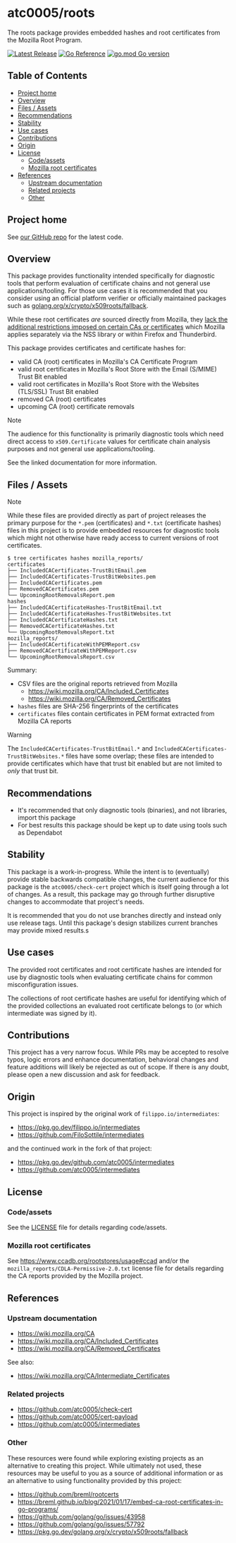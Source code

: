<!-- omit in toc -->
# atc0005/roots

The roots package provides embedded hashes and root certificates from the
Mozilla Root Program.

[![Latest Release](https://img.shields.io/github/release/atc0005/roots.svg?style=flat-square)](https://github.com/atc0005/roots/releases/latest)
[![Go Reference](https://pkg.go.dev/badge/github.com/atc0005/roots.svg)](https://pkg.go.dev/github.com/atc0005/roots)
[![go.mod Go version](https://img.shields.io/github/go-mod/go-version/atc0005/roots)](https://github.com/atc0005/roots)

<!-- omit in toc -->
## Table of Contents

- [Project home](#project-home)
- [Overview](#overview)
- [Files / Assets](#files--assets)
- [Recommendations](#recommendations)
- [Stability](#stability)
- [Use cases](#use-cases)
- [Contributions](#contributions)
- [Origin](#origin)
- [License](#license)
  - [Code/assets](#codeassets)
  - [Mozilla root certificates](#mozilla-root-certificates)
- [References](#references)
  - [Upstream documentation](#upstream-documentation)
  - [Related projects](#related-projects)
  - [Other](#other)

## Project home

See [our GitHub repo][repo-url] for the latest code.

## Overview

This package provides functionality intended specifically for diagnostic tools
that perform evaluation of certificate chains and not general use
applications/tooling. For those use cases it is recommended that you consider
using an official platform verifier or officially maintained packages such as
[golang.org/x/crypto/x509roots/fallback](https://pkg.go.dev/golang.org/x/crypto/x509roots/fallback).

While these root certificates *are* sourced directly from Mozilla, they [lack
the additional restrictions imposed on certain CAs or
certificates](https://wiki.mozilla.org/CA/Additional_Trust_Changes) which
Mozilla applies separately via the NSS library or within Firefox and
Thunderbird.

This package provides certificates and certificate hashes for:

- valid CA (root) certificates in Mozilla's CA Certificate Program
- valid root certificates in Mozilla's Root Store with the Email (S/MIME)
  Trust Bit enabled
- valid root certificates in Mozilla's Root Store with the Websites (TLS/SSL)
  Trust Bit enabled
- removed CA (root) certificates
- upcoming CA (root) certificate removals

> [!NOTE]
>
> The audience for this functionality is primarily diagnostic tools which need
direct access to `x509.Certificate` values for certificate chain analysis
purposes and not general use applications/tooling.

See the linked documentation for more information.

## Files / Assets

> [!NOTE]
>
> While these files are provided directly as part of project releases the
> primary purpose for the `*.pem` (certificates) and `*.txt` (certificate
> hashes) files in this project is to provide embedded resources for
> diagnostic tools which might not otherwise have ready access to current
> versions of root certificates.

```console
$ tree certificates hashes mozilla_reports/
certificates
├── IncludedCACertificates-TrustBitEmail.pem
├── IncludedCACertificates-TrustBitWebsites.pem
├── IncludedCACertificates.pem
├── RemovedCACertificates.pem
└── UpcomingRootRemovalsReport.pem
hashes
├── IncludedCACertificateHashes-TrustBitEmail.txt
├── IncludedCACertificateHashes-TrustBitWebsites.txt
├── IncludedCACertificateHashes.txt
├── RemovedCACertificateHashes.txt
└── UpcomingRootRemovalsReport.txt
mozilla_reports/
├── IncludedCACertificateWithPEMReport.csv
├── RemovedCACertificateWithPEMReport.csv
└── UpcomingRootRemovalsReport.csv
```

Summary:

- CSV files are the original reports retrieved from Mozilla
  - <https://wiki.mozilla.org/CA/Included_Certificates>
  - <https://wiki.mozilla.org/CA/Removed_Certificates>
- `hashes` files are SHA-256 fingerprints of the certificates
- `certificates` files contain certificates in PEM format extracted from
  Mozilla CA reports

> [!WARNING]
>
> The `IncludedCACertificates-TrustBitEmail.*` and
> `IncludedCACertificates-TrustBitWebsites.*` files have some overlap; these
> files are intended to provide certificates which have that trust bit enabled
> but are not limited to *only* that trust bit.

## Recommendations

- It's recommended that only diagnostic tools (binaries), and not libraries,
  import this package
- For best results this package should be kept up to date using tools such as
  Dependabot

## Stability

This package is a work-in-progress. While the intent is to (eventually)
provide stable backwards compatible changes, the current audience for this
package is the `atc0005/check-cert` project which is itself going through a
lot of changes. As a result, this package may go through further disruptive
changes to accommodate that project's needs.

It is recommended that you do not use branches directly and instead only use
release tags. Until this package's design stabilizes current branches may
provide mixed results.s

## Use cases

The provided root certificates and root certificate hashes are intended for
use by diagnostic tools when evaluating certificate chains for common
misconfiguration issues.

The collections of root certificate hashes are useful for identifying which of
the provided collections an evaluated root certificate belongs to (or which
intermediate was signed by it).

## Contributions

This project has a very narrow focus. While PRs may be accepted to resolve
typos, logic errors and enhance documentation, behavioral changes and feature
additions will likely be rejected as out of scope. If there is any doubt,
please open a new discussion and ask for feedback.

## Origin

This project is inspired by the original work of `filippo.io/intermediates`:

- <https://pkg.go.dev/filippo.io/intermediates>
- <https://github.com/FiloSottile/intermediates>

and the continued work in the fork of that project:

- <https://pkg.go.dev/github.com/atc0005/intermediates>
- <https://github.com/atc0005/intermediates>

## License

### Code/assets

See the [LICENSE](LICENSE) file for details regarding code/assets.

### Mozilla root certificates

See <https://www.ccadb.org/rootstores/usage#ccad> and/or the
`mozilla_reports/CDLA-Permissive-2.0.txt` license file for details regarding
the CA reports provided by the Mozilla project.

## References

### Upstream documentation

- <https://wiki.mozilla.org/CA>
- <https://wiki.mozilla.org/CA/Included_Certificates>
- <https://wiki.mozilla.org/CA/Removed_Certificates>

See also:

- <https://wiki.mozilla.org/CA/Intermediate_Certificates>

### Related projects

- <https://github.com/atc0005/check-cert>
- <https://github.com/atc0005/cert-payload>
- <https://github.com/atc0005/intermediates>

### Other

These resources were found while exploring existing projects as an alternative
to creating this project. While ultimately not used, these resources may be
useful to you as a source of additional information or as an alternative to
using functionality provided by this project:

- <https://github.com/breml/rootcerts>
- <https://breml.github.io/blog/2021/01/17/embed-ca-root-certificates-in-go-programs/>
- <https://github.com/golang/go/issues/43958>
- <https://github.com/golang/go/issues/57792>
- <https://pkg.go.dev/golang.org/x/crypto/x509roots/fallback>

<!-- Footnotes here  -->

[repo-url]: <https://github.com/atc0005/roots>  "This project's GitHub repo"
